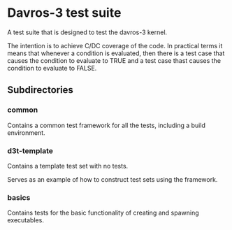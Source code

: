# Davros-3 test suite

A test suite that is designed to test the davros-3 kernel.

The intention is to achieve C/DC coverage of the code. In practical terms it means that
whenever a condition is evaluated, then there is a test case that causes the condition
to evaluate to TRUE and a test case thast causes the condition to evaluate to FALSE.

## Subdirectories

### common

Contains a common test framework for all the tests, including a build environment.

### d3t-template

Contains a template test set with no tests.

Serves as an example of how to construct test sets using the framework.

### basics

Contains tests for the basic functionality of creating and spawning executables.

